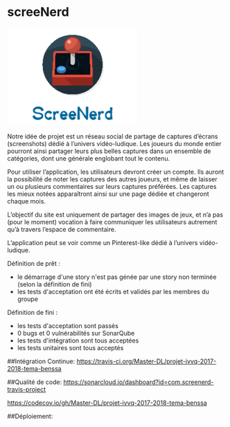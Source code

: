 <h1><b> screeNerd </b></h1>

![Alt text](logo.png)

Notre idée de projet est un réseau social de partage de captures d’écrans (screenshots) dédié à l’univers vidéo-ludique. Les joueurs du monde entier pourront ainsi partager leurs plus belles captures dans un ensemble de catégories, dont une générale englobant tout le contenu.

Pour utiliser l’application, les utilisateurs devront créer un compte.
Ils auront la possibilité de noter les captures des autres joueurs, et même de laisser un ou plusieurs commentaires sur leurs captures préférées. Les captures les mieux notées apparaîtront ainsi sur une page dédiée et changeront chaque mois.

L’objectif du site est uniquement de partager des images de jeux, et n’a pas (pour le moment) vocation à faire communiquer les utilisateurs autrement qu’à travers l’espace de commentaire.

L’application peut se voir comme un Pinterest-like dédié à l’univers vidéo-ludique.

Définition de prêt : 
  - le démarrage d'une story n'est pas génée par une story non terminée (selon la définition de fini)
  - les tests d'acceptation ont été écrits et validés par les membres du groupe

Définition de fini : 
  - les tests d'acceptation sont passés
  - 0 bugs et 0 vulnérabilités sur SonarQube
  - les tests d'intégration sont tous acceptées
  - les tests unitaires sont tous acceptés

##Intégration Continue:
https://travis-ci.org/Master-DL/projet-ivvq-2017-2018-tema-benssa

##Qualité de code:
https://sonarcloud.io/dashboard?id=com.screenerd-travis-project

https://codecov.io/gh/Master-DL/projet-ivvq-2017-2018-tema-benssa

##Déploiement:
